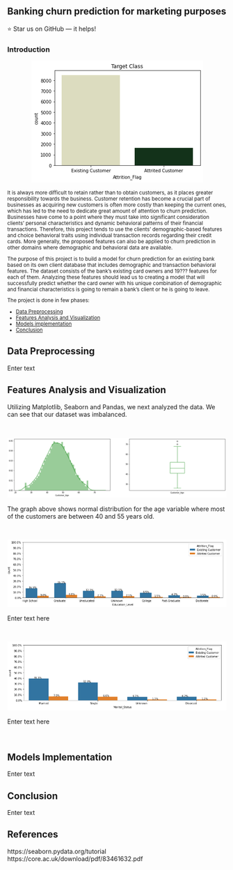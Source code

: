<!DOCTYPE html>
<html>
 <head>
 </head>
<body>

<h2>Banking churn prediction for marketing purposes</h2>

:star: Star us on GitHub — it helps!


<h3>Introduction </h3>
<p align="center"><img src="https://github.com/Elena-Chikara/Banking-churn-prediction-for-marketing-purposes/blob/Elena-Chikara-README-file/plots_and_tables/target_class.png" /></p>

<small><p>
 
It is always more difficult to retain rather than to obtain customers, as it places greater responsibility towards the business. Customer retention has become a crucial part of businesses as acquiring new customers is often more costly than keeping the current ones, which has led to the need to dedicate great amount of attention to churn prediction. Businesses have come to a point where they must take into significant consideration clients’ personal characteristics and dynamic behavioral patterns of their financial transactions. Therefore, this project tends to use the clients’ demographic-based features and choice behavioral traits using individual transaction records regarding their credit cards. More generally, the proposed features can also be applied to churn prediction in other domains where demographic and behavioral data are available.</p>

<p>The purpose of this project is to build a model for churn prediction for an existing bank based on its own client database that includes demographic and transaction behavioral features. The dataset consists of the bank’s existing card owners and 19??? features for each of them. Analyzing these features should lead us to creating a model that will successfully predict whether the card owner with his unique combination of demographic and financial characteristics is going to remain a bank’s client or he is going to leave.

The project is done in few phases:

- [Data Preprocessing](#data-preprocessing)
- [Features Analysis and Visualization](#features-analysis-and-visualization)
- [Models implementation](#models-implementation)
- [Conclusion](#conclusion)

</small></p>

## Data Preprocessing
<p>
 Enter text 
</p>

## Features Analysis and Visualization
 <p>
 <p>Utilizing Matplotlib, Seaborn and Pandas, we next analyzed the data. We can see that our dataset was imbalanced.</p><br/>
 
 <p align="center"><img src="https://github.com/Elena-Chikara/Banking-churn-prediction-for-marketing-purposes/blob/Elena-Chikara-README-file/plots_and_tables/age.png" /></p>
 <p>The graph above shows normal distribution for the age variable where most of the customers are between 40 and 55 years old. </p><br/>

 <p align="center"><img src="https://github.com/Elena-Chikara/Banking-churn-prediction-for-marketing-purposes/blob/Elena-Chikara-README-file/plots_and_tables/education_level_bi%25.png" /></p>
 <p> Enter text here </p><br/>
 
  <p align="center"><img src="https://github.com/Elena-Chikara/Banking-churn-prediction-for-marketing-purposes/blob/Elena-Chikara-README-file/plots_and_tables/marital_status_bi%25.png" /></p>
 <p> Enter text here </p><br/>
 

## Models Implementation
 <p>
 Enter text 
</p>

## Conclusion
 <p>
 Enter text 
</p>


## References
<p>
https://seaborn.pydata.org/tutorial<br/>
https://core.ac.uk/download/pdf/83461632.pdf<br/>
 
 </p>

</body>
